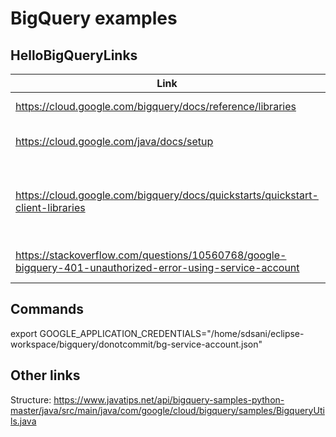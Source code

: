 # BigQuery examples

## HelloBigQueryLinks
| Link          | Description   |  
| ------------- |:-------------:|  
| https://cloud.google.com/bigquery/docs/reference/libraries      | Client Libraries |
| https://cloud.google.com/java/docs/setup | Java Environment Setup |  
| https://cloud.google.com/bigquery/docs/quickstarts/quickstart-client-libraries | Google platform setup (Service account etc.) |
| https://stackoverflow.com/questions/10560768/google-bigquery-401-unauthorized-error-using-service-account | How to address 401 error |    


## Commands  
export GOOGLE_APPLICATION_CREDENTIALS="/home/sdsani/eclipse-workspace/bigquery/donotcommit/bg-service-account.json"

## Other links
Structure: https://www.javatips.net/api/bigquery-samples-python-master/java/src/main/java/com/google/cloud/bigquery/samples/BigqueryUtils.java